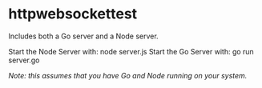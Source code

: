 httpwebsockettest
=================

Includes both a Go server and a Node server.

Start the Node Server with: node server.js
Start the Go Server with: go run server.go

*Note: this assumes that you have Go and Node running on your system.*
